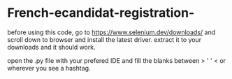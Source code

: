 # French-ecandidat-registration-
before using this code, go to https://www.selenium.dev/downloads/ and scroll down to browser and install the latest driver. extract it to your 
downloads and it should work.

open the .py file with your prefered IDE and fill the blanks between > ' ' < or wherever you see a hashtag. 
